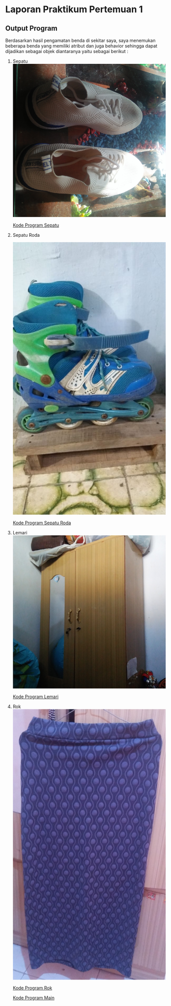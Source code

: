 # Laporan Praktikum Pertemuan 1
## Output Program
Berdasarkan hasil pengamatan benda di sekitar saya, saya menemukan beberapa benda yang memiliki atribut dan juga behavior sehingga dapat dijadikan sebagai objek diantaranya yaitu sebagai berikut :

1. Sepatu
    ![Sepatu](img/sepatu.jpg)

    [Kode Program Sepatu](../../src/TugasPraktikum/src/Praktikum/sepatu.java)

2. Sepatu Roda

    ![Sepatu Roda](img/sepaturoda.jpeg)

    [Kode Program Sepatu Roda](../../src/TugasPraktikum/src/Praktikum/SepatuRoda.java)

3. Lemari
    ![Lemari](img/lemari.jpg)

    [Kode Program Lemari](../../src/TugasPraktikum/src/Praktikum/lemari.java)

4. Rok
    ![Rok](img/rok.jpg)

    [Kode Program Rok](../../src/TugasPraktikum/src/Praktikum/rok.java)

    [Kode Program Main](../../src/TugasPraktikum/src/Praktikum/Demo.java)
